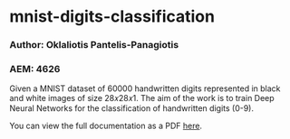 # mnist-digits-classification

### Author: Oklaliotis Pantelis-Panagiotis
### AEM: 4626

Given a MNIST dataset of 60000 handwritten digits represented in black and white images of size 28𝑥28𝑥1. The aim of the work is to train Deep Neural Networks for the classification of handwritten digits (0-9).

You can view the full documentation as a PDF [here](./Exercise_Deep_Learning.pdf).
